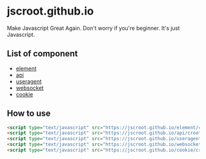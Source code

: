 # jscroot.github.io

Make Javascript Great Again. Don't worry if you're beginner. It's just Javascript.

## List of component

* [element](/element)
* [api](/api)
* [useragent](/useragent)
* [websocket](/websocket)
* [cookie](/cookie)

## How to use

```html
<script type="text/javascript" src="https://jscroot.github.io/element/croot.js"></script>
<script type="text/javascript" src="https://jscroot.github.io/api/croot.js"></script>
<script type="text/javascript" src="https://jscroot.github.io/useragent/croot.js"></script>
<script type="text/javascript" src="https://jscroot.github.io/websocket/croot.js"></script>
<script type="text/javascript" src="https://jscroot.github.io/cookie/croot.js"></script>
```
